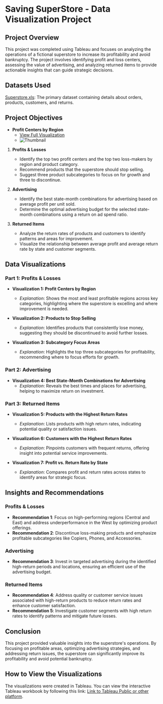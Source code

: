 # Saving SuperStore - Data Visualization Project

## Project Overview

This project was completed using Tableau and focuses on analyzing the operations of a fictional superstore to increase its profitability and avoid bankruptcy. The project involves identifying profit and loss centers, assessing the value of advertising, and analyzing returned items to provide actionable insights that can guide strategic decisions.

## Datasets Used

[Superstore.xls](https://1drv.ms/x/s!Avse_QetXnqFgYJ46rAtazD3bqPu5Q?e=xxxxxx): The primary dataset containing details about orders, products, customers, and returns.

## Project Objectives

- **Profit Centers by Region**
  - [View Full Visualization](link_to_large_image)
  - ![Thumbnail](images/profit_centers_thumbnail.png)


1. **Profits & Losses**
   - Identify the top two profit centers and the top two loss-makers by region and product category.
   - Recommend products that the superstore should stop selling.
   - Suggest three product subcategories to focus on for growth and three to discontinue.

2. **Advertising**
   - Identify the best state-month combinations for advertising based on average profit per unit sold.
   - Determine the optimal advertising budget for the selected state-month combinations using a return on ad spend ratio.

3. **Returned Items**
   - Analyze the return rates of products and customers to identify patterns and areas for improvement.
   - Visualize the relationship between average profit and average return rate by state and customer segments.

## Data Visualizations

### Part 1: Profits & Losses

- **Visualization 1: Profit Centers by Region**
  - *Explanation*: Shows the most and least profitable regions across key categories, highlighting where the superstore is excelling and where improvement is needed.

- **Visualization 2: Products to Stop Selling**
  - *Explanation*: Identifies products that consistently lose money, suggesting they should be discontinued to avoid further losses.

- **Visualization 3: Subcategory Focus Areas**
  - *Explanation*: Highlights the top three subcategories for profitability, recommending where to focus efforts for growth.

### Part 2: Advertising

- **Visualization 4: Best State-Month Combinations for Advertising**
  - *Explanation*: Reveals the best times and places for advertising, helping to maximize return on investment.

### Part 3: Returned Items

- **Visualization 5: Products with the Highest Return Rates**
  - *Explanation*: Lists products with high return rates, indicating potential quality or satisfaction issues.

- **Visualization 6: Customers with the Highest Return Rates**
  - *Explanation*: Pinpoints customers with frequent returns, offering insight into potential service improvements.

- **Visualization 7: Profit vs. Return Rate by State**
  - *Explanation*: Compares profit and return rates across states to identify areas for strategic focus.


## Insights and Recommendations

### Profits & Losses
- **Recommendation 1**: Focus on high-performing regions (Central and East) and address underperformance in the West by optimizing product offerings.
- **Recommendation 2**: Discontinue loss-making products and emphasize profitable subcategories like Copiers, Phones, and Accessories.

### Advertising
- **Recommendation 3**: Invest in targeted advertising during the identified high-return periods and locations, ensuring an efficient use of the advertising budget.

### Returned Items
- **Recommendation 4**: Address quality or customer service issues associated with high-return products to reduce return rates and enhance customer satisfaction.
- **Recommendation 5**: Investigate customer segments with high return rates to identify patterns and mitigate future losses.

## Conclusion

This project provided valuable insights into the superstore's operations. By focusing on profitable areas, optimizing advertising strategies, and addressing return issues, the superstore can significantly improve its profitability and avoid potential bankruptcy.

## How to View the Visualizations

The visualizations were created in Tableau. You can view the interactive Tableau workbook by following this link: [Link to Tableau Public or other platform](https://public.tableau.com/views/Sprint4-JaimeMiller/Story1?:language=en-US&:display_count=n&:origin=viz_share_link).
